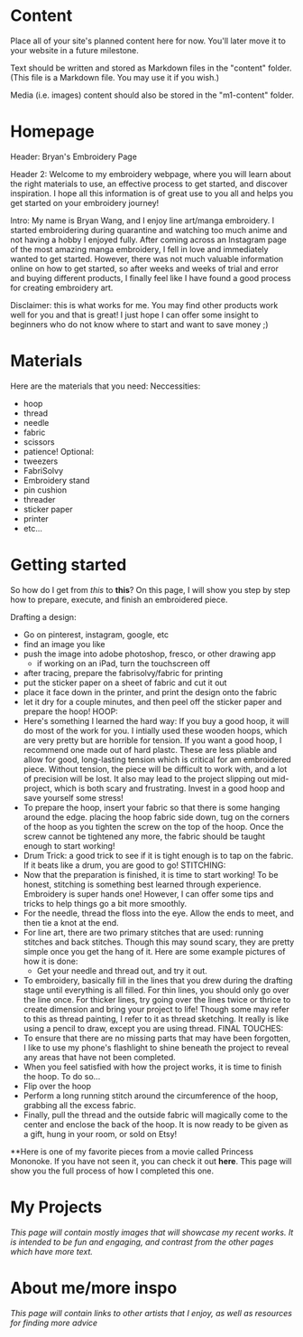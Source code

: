 # Content

Place all of your site's planned content here for now. You'll later move it to your website in a future milestone.

Text should be written and stored as Markdown files in the "content" folder. (This file is a Markdown file. You may use it if you wish.)

Media (i.e. images) content should also be stored in the "m1-content" folder.

# Homepage

Header: Bryan's Embroidery Page

Header 2: Welcome to my embroidery webpage, where you will learn about the right materials to use, an effective process to get started, and discover inspiration. I hope all this information is of great use to you all and helps you get started on your embroidery journey!

Intro: My name is Bryan Wang, and I enjoy line art/manga embroidery. I started embroidering during quarantine and watching too much anime and not having a hobby I enjoyed fully. After coming across an Instagram page of the most amazing manga embroidery, I fell in love and immediately wanted to get started. However, there was not much valuable information online on how to get started, so after weeks and weeks of trial and error and buying different products, I finally feel like I have found a good process for creating embroidery art.

Disclaimer: this is what works for me. You may find other products work well for you and that is great! I just hope I can offer some insight to beginners who do not know where to start and want to save money ;)

# Materials

Here are the materials that you need:
Neccessities:
- hoop
- thread
- needle
- fabric
- scissors
- patience!
Optional:
- tweezers
- FabriSolvy
- Embroidery stand
- pin cushion
- threader
- sticker paper
- printer
- etc...

# Getting started

So how do I get from *this* to **this**? On this page, I will show you step by step how to prepare, execute, and finish an embroidered piece.

Drafting a design:
- Go on pinterest, instagram, google, etc
- find an image you like
- push the image into adobe photoshop, fresco, or other drawing app
  - if working on an iPad, turn the touchscreen off
- after tracing, prepare the fabrisolvy/fabric for printing
- put the sticker paper on a sheet of fabric and cut it out
- place it face down in the printer, and print the design onto the fabric
- let it dry for a couple minutes, and then peel off the sticker paper and prepare the hoop!
HOOP:
- Here's something I learned the hard way: If you buy a good hoop, it will do most of the work for you. I intially used these wooden hoops, which are very pretty but are horrible for tension. If you want a good hoop, I recommend one made out of hard plastc. These are less pliable and allow for good, long-lasting tension which is critical for am embroidered piece. Without tension, the piece will be difficult to work with, and a lot of precision will be lost. It also may lead to the project slipping out mid-project, which is both scary and frustrating. Invest in a good hoop and save yourself some stress!
- To prepare the hoop, insert your fabric so that there is some hanging around the edge. placing the hoop fabric side down, tug on the corners of the hoop as you tighten the screw on the top of the hoop. Once the screw cannot be tightened any more, the fabric should be taught enough to start working!
- Drum Trick: a good trick to see if it is tight enough is to tap on the fabric. If it beats like a drum, you are good to go!
STITCHING:
- Now that the preparation is finished, it is time to start working! To be honest, stitching is something best learned through experience. Embroidery is super hands one! However, I can offer some tips and tricks to help things go a bit more smoothly.
- For the needle, thread the floss into the eye. Allow the ends to meet, and then tie a knot at the end.
- For line art, there are two primary stitches that are used: running stitches and back stitches. Though this may sound scary, they are pretty simple once you get the hang of it. Here are some example pictures of how it is done:
  - Get your needle and thread out, and try it out.
- To embroidery, basically fill in the lines that you drew during the drafting stage until everything is all filled. For thin lines, you should only go over the line once. For thicker lines, try going over the lines twice or thrice to create dimension and bring your project to life! Though some may refer to this as thread painting, I refer to it as thread sketching. It really is like using a pencil to draw, except you are using thread.
FINAL TOUCHES:
- To ensure that there are no missing parts that may have been forgotten, I like to use my phone's flashlight to shine beneath the project to reveal any areas that have not been completed.
- When you feel satisfied with how the project works, it is time to finish the hoop. To do so...
- Flip over the hoop
- Perform a long running stitch around the circumference of the hoop, grabbing all the excess fabric.
- Finally, pull the thread and the outside fabric will magically come to the center and enclose the back of the hoop. It is now ready to be given as a gift, hung in your room, or sold on Etsy!

**Here is one of my favorite pieces from a movie called Princess Mononoke. If you have not seen it, you can check it out **here**. This page will show you the full process of how I completed this one.

# My Projects
*This page will contain mostly images that will showcase my recent works. It is intended to be fun and engaging, and contrast from the other pages which have more text.*
# About me/more inspo
*This page will contain links to other artists that I enjoy, as well as resources for finding more advice*
